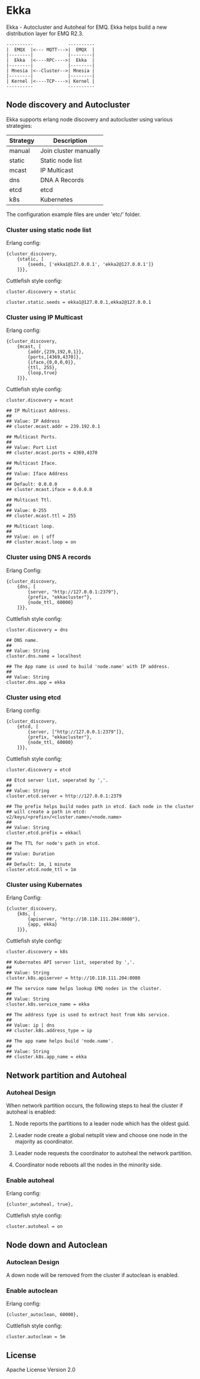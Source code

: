 
# Ekka

Ekka - Autocluster and Autoheal for EMQ. Ekka helps build a new distribution layer for EMQ R2.3.

```
----------             ----------
|  EMQX  |<--- MQTT--->|  EMQX  |
|--------|             |--------|
|  Ekka  |<----RPC---->|  Ekka  |
|--------|             |--------|
| Mnesia |<--Cluster-->| Mnesia |
|--------|             |--------|
| Kernel |<----TCP---->| Kernel |
----------             ----------
```

## Node discovery and Autocluster

Ekka supports erlang node discovery and autocluster using various strategies:

Strategy   | Description
-----------|--------------------------------------
manual     | Join cluster manually
static     | Static node list
mcast      | IP Multicast
dns        | DNA A Records
etcd       | etcd
k8s        | Kubernetes

The configuration example files are under 'etc/' folder.

### Cluster using static node list

Erlang config:

```
{cluster_discovery,
    {static, [
        {seeds, ['ekka1@127.0.0.1', 'ekka2@127.0.0.1']}
    ]}},
```

Cuttlefish style config:

```
cluster.discovery = static

cluster.static.seeds = ekka1@127.0.0.1,ekka2@127.0.0.1
```

### Cluster using IP Multicast

Erlang config:

```
{cluster_discovery,
    {mcast, [
        {addr,{239,192,0,1}},
        {ports,[4369,4370]},
        {iface,{0,0,0,0}},
        {ttl, 255},
        {loop,true}
    ]}},
```

Cuttlefish style config:

```
cluster.discovery = mcast

## IP Multicast Address.
##
## Value: IP Address
## cluster.mcast.addr = 239.192.0.1

## Multicast Ports.
##
## Value: Port List
## cluster.mcast.ports = 4369,4370

## Multicast Iface.
##
## Value: Iface Address
##
## Default: 0.0.0.0
## cluster.mcast.iface = 0.0.0.0

## Multicast Ttl.
##
## Value: 0-255
## cluster.mcast.ttl = 255

## Multicast loop.
##
## Value: on | off
## cluster.mcast.loop = on
```

### Cluster using DNS A records

Erlang Config:

```
{cluster_discovery,
    {dns, [
        {server, "http://127.0.0.1:2379"},
        {prefix, "ekkacluster"},
        {node_ttl, 60000}
    ]}},
```

Cuttlefish style config:

```
cluster.discovery = dns

## DNS name.
##
## Value: String
cluster.dns.name = localhost

## The App name is used to build 'node.name' with IP address.
##
## Value: String
cluster.dns.app = ekka
```

### Cluster using etcd

Erlang config:

```
{cluster_discovery,
    {etcd, [
        {server, ["http://127.0.0.1:2379"]},
        {prefix, "ekkacluster"},
        {node_ttl, 60000}
    ]}},
```

Cuttlefish style config:

```
cluster.discovery = etcd

## Etcd server list, seperated by ','.
##
## Value: String
cluster.etcd.server = http://127.0.0.1:2379

## The prefix helps build nodes path in etcd. Each node in the cluster
## will create a path in etcd: v2/keys/<prefix>/<cluster.name>/<node.name>
##
## Value: String
cluster.etcd.prefix = ekkacl

## The TTL for node's path in etcd.
##
## Value: Duration
##
## Default: 1m, 1 minute
cluster.etcd.node_ttl = 1m
```

### Cluster using Kubernates

Erlang Config:

```
{cluster_discovery,
    {k8s, [
        {apiserver, "http://10.110.111.204:8080"},
        {app, ekka}
    ]}},
```

Cuttlefish style config:

```
cluster.discovery = k8s

## Kubernates API server list, seperated by ','.
##
## Value: String
cluster.k8s.apiserver = http://10.110.111.204:8080

## The service name helps lookup EMQ nodes in the cluster.
##
## Value: String
cluster.k8s.service_name = ekka

## The address type is used to extract host from k8s service.
##
## Value: ip | dns
## cluster.k8s.address_type = ip

## The app name helps build 'node.name'.
##
## Value: String
## cluster.k8s.app_name = ekka
```

## Network partition and Autoheal

### Autoheal Design

When network partition occurs, the following steps to heal the cluster if autoheal is enabled:

1. Node reports the partitions to a leader node which has the oldest guid.

2. Leader node create a global netsplit view and choose one node in the majority as coordinator.

3. Leader node requests the coordinator to autoheal the network partition.

4. Coordinator node reboots all the nodes in the minority side.

### Enable autoheal

Erlang config:

```
{cluster_autoheal, true},
```

Cuttlefish style config:

```
cluster.autoheal = on
```

## Node down and Autoclean

### Autoclean Design

A down node will be removed from the cluster if autoclean is enabled.

### Enable autoclean

Erlang config:

```
{cluster_autoclean, 60000},
```

Cuttlefish style config:

```
cluster.autoclean = 5m
```

## License

Apache License Version 2.0

